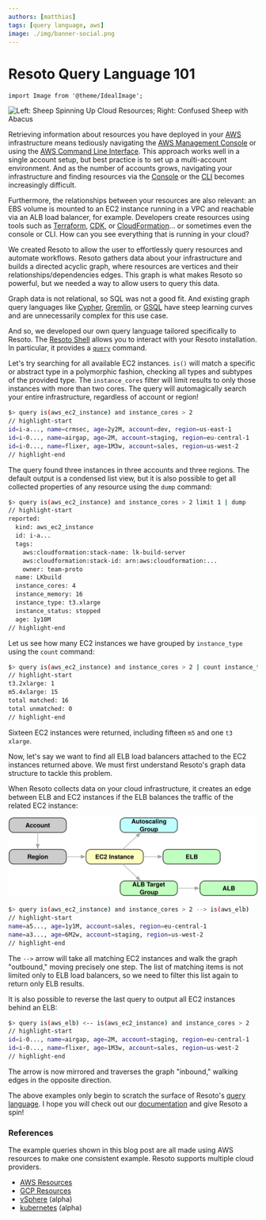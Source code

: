 ```yaml
---
authors: [matthias]
tags: [query language, aws]
image: ./img/banner-social.png
---
```


# Resoto Query Language 101

```mdx-code-block
import Image from '@theme/IdealImage';
```

<p><Image img={require('./img/banner.png')} alt="Left: Sheep Spinning Up Cloud Resources; Right: Confused Sheep with Abacus" /></p>

Retrieving information about resources you have deployed in your [AWS](https://aws.amazon.com) infrastructure means tediously navigating the [AWS Management Console](https://aws.amazon.com/console) or using the [AWS Command Line Interface](https://aws.amazon.com/cli). This approach works well in a single account setup, but best practice is to set up a multi-account environment. And as the number of accounts grows, navigating your infrastructure and finding resources via the [Console](https://aws.amazon.com/console) or the [CLI](https://aws.amazon.com/cli/) becomes increasingly difficult.

Furthermore, the relationships between your resources are also relevant: an EBS volume is mounted to an EC2 instance running in a VPC and reachable via an ALB load balancer, for example. Developers create resources using tools such as [Terraform](https://terraform.io), [CDK](https://aws.amazon.com/cdk), or [CloudFormation](https://aws.amazon.com/cloudformation)… or sometimes even the console or CLI. How can you see everything that is running in your cloud?

We created Resoto to allow the user to effortlessly query resources and automate workflows. Resoto gathers data about your infrastructure and builds a directed acyclic graph, where resources are vertices and their relationships/dependencies edges. This graph is what makes Resoto so powerful, but we needed a way to allow users to query this data.

Graph data is not relational, so SQL was not a good fit. And existing graph query languages like [Cypher](https://neo4j.com/developer/cypher), [Gremlin](https://tinkerpop.apache.org/gremlin.html), or [GSQL](https://tigergraph.com/gsql) have steep learning curves and are unnecessarily complex for this use case.

And so, we developed our own query language tailored specifically to Resoto. The [Resoto Shell](/docs/concepts/components/shell) allows you to interact with your Resoto installation. In particular, it provides a [`query`](/docs/reference/cli/query) command.

Let's try searching for all available EC2 instances. `is()` will match a specific or abstract type in a polymorphic fashion, checking all types and subtypes of the provided type. The `instance_cores` filter will limit results to only those instances with more than two cores. The query will automagically search your entire infrastructure, regardless of account or region!

```bash
$> query is(aws_ec2_instance) and instance_cores > 2
// highlight-start
id=i-a..., name=crmsec, age=2y2M, account=dev, region=us-east-1
id=i-0..., name=airgap, age=2M, account=staging, region=eu-central-1
id=i-0..., name=flixer, age=1M3w, account=sales, region=us-west-2
// highlight-end
```

The query found three instances in three accounts and three regions. The default output is a condensed list view, but it is also possible to get all collected properties of any resource using the `dump` command:

```bash
$> query is(aws_ec2_instance) and instance_cores > 2 limit 1 | dump
// highlight-start
reported:
  kind: aws_ec2_instance
  id: i-a...
  tags:
    aws:cloudformation:stack-name: lk-build-server
    aws:cloudformation:stack-id: arn:aws:cloudformation:...
    owner: team-proto
  name: LKbuild
  instance_cores: 4
  instance_memory: 16
  instance_type: t3.xlarge
  instance_status: stopped
  age: 1y10M
// highlight-end
```

Let us see how many EC2 instances we have grouped by `instance_type` using the `count` command:

```bash
$> query is(aws_ec2_instance) and instance_cores > 2 | count instance_type
// highlight-start
t3.2xlarge: 1
m5.4xlarge: 15
total matched: 16
total unmatched: 0
// highlight-end
```

Sixteen EC2 instances were returned, including fifteen `m5` and one `t3` `xlarge`.

Now, let's say we want to find all ELB load balancers attached to the EC2 instances returned above. We must first understand Resoto's graph data structure to tackle this problem.

When Resoto collects data on your cloud infrastructure, it creates an edge between ELB and EC2 instances if the ELB balances the traffic of the related EC2 instance:

![Graph Structure](./img/graph_structure.svg)

```bash
$> query is(aws_ec2_instance) and instance_cores > 2 --> is(aws_elb)
// highlight-start
name=a5..., age=1y1M, account=sales, region=eu-central-1
name=a3..., age=6M2w, account=staging, region=us-west-2
// highlight-end
```

The `-->` arrow will take all matching EC2 instances and walk the graph "outbound," moving precisely one step. The list of matching items is not limited only to ELB load balancers, so we need to filter this list again to return only ELB results.

It is also possible to reverse the last query to output all EC2 instances behind an ELB:

```bash
$> query is(aws_elb) <-- is(aws_ec2_instance) and instance_cores > 2
// highlight-start
id=i-0..., name=airgap, age=2M, account=staging, region=eu-central-1
id=i-0..., name=flixer, age=1M3w, account=sales, region=us-west-2
// highlight-end
```

The arrow is now mirrored and traverses the graph "inbound," walking edges in the opposite direction.

The above examples only begin to scratch the surface of Resoto's [query language](/docs/reference/cli/query). I hope you will check out our [documentation](/docs) and give Resoto a spin!

### References

The example queries shown in this blog post are all made using AWS resources to make one consistent example. Resoto supports multiple cloud providers.

- [AWS Resources](/docs/reference/data-models/aws)
- [GCP Resources](/docs/reference/data-models/gcp)
- [vSphere](https://github.com/someengineering/resoto/tree/main/plugins/vsphere) (alpha)
- [kubernetes](https://github.com/someengineering/resoto/tree/main/plugins/k8s) (alpha)
